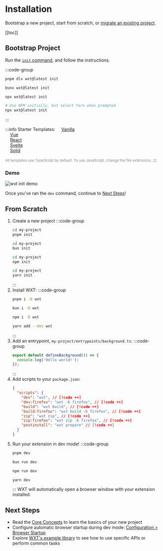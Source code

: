# Installation

Bootstrap a new project, start from scratch, or [migrate an existing project](./migrate).

[[toc]]

## Bootstrap Project

Run the [`init` command](/api/cli/wxt-init), and follow the instructions.

:::code-group

```sh [PNPM]
pnpm dlx wxt@latest init
```

```sh [Bun]
bunx wxt@latest init
```

```sh [NPM]
npx wxt@latest init
```

```sh [Yarn]
# Use NPM initially, but select Yarn when prompted
npx wxt@latest init
```

:::

:::info Starter Templates:
[<Icon name="TypeScript" style="margin-left: 16px;" />Vanilla](https://github.com/wxt-dev/wxt/tree/main/templates/vanilla)<br/>[<Icon name="Vue" style="margin-left: 16px;" />Vue](https://github.com/wxt-dev/wxt/tree/main/templates/vue)<br/>[<Icon name="React" style="margin-left: 16px;" />React](https://github.com/wxt-dev/wxt/tree/main/templates/react)<br/>[<Icon name="Svelte" style="margin-left: 16px;" />Svelte](https://github.com/wxt-dev/wxt/tree/main/templates/svelte)<br/>[<Icon name="Solid" icon="https://www.solidjs.com/img/favicons/favicon-32x32.png"  style="margin-left: 16px;" />Solid](https://github.com/wxt-dev/wxt/tree/main/templates/solid)

<small style="opacity: 50%">All templates use TypeScript by default. To use JavaScript, change the file extensions.</small>
:::

### Demo

![wxt init demo](/assets/init-demo.gif)

Once you've ran the `dev` command, continue to [Next Steps](#next-steps)!

## From Scratch

1. Create a new project
   :::code-group
   ```sh [PNPM]
   cd my-project
   pnpm init
   ```
   ```sh [Bun]
   cd my-project
   bun init
   ```
   ```sh [NPM]
   cd my-project
   npm init
   ```
   ```sh [Yarn]
   cd my-project
   yarn init
   ```
   :::
2. Install WXT:
   :::code-group
   ```sh [PNPM]
   pnpm i -D wxt
   ```
   ```sh [Bun]
   bun i -D wxt
   ```
   ```sh [NPM]
   npm i -D wxt
   ```
   ```sh [Yarn]
   yarn add --dev wxt
   ```
   :::
3. Add an entrypoint, `my-project/entrypoints/background.ts`:
   :::code-group
   ```ts
   export default defineBackground(() => {
     console.log('Hello world!');
   });
   ```
   :::
4. Add scripts to your `package.json`:
   ```json
   {
     "scripts": {
       "dev": "wxt", // [!code ++]
       "dev:firefox": "wxt -b firefox", // [!code ++]
       "build": "wxt build", // [!code ++]
       "build:firefox": "wxt build -b firefox", // [!code ++]
       "zip": "wxt zip", // [!code ++]
       "zip:firefox": "wxt zip -b firefox", // [!code ++]
       "postinstall": "wxt prepare" // [!code ++]
     }
   }
   ```
5. Run your extension in dev mode!
   :::code-group
   ```sh [PNPM]
   pnpm dev
   ```
   ```sh [Bun]
   bun run dev
   ```
   ```sh [NPM]
   npm run dev
   ```
   ```sh [Yarn]
   yarn dev
   ```
   :::
   WXT will automatically open a browser window with your extension installed.

## Next Steps

- Read the [Core Concepts](/guide/core-concepts/project-structure) to learn the basics of your new project
- Configure automatic browser startup during dev mode: [Configuration > Browser Startup](/guide/config/browser-startup)
- Explore [WXT's example library](/examples) to see how to use specific APIs or perform common tasks
